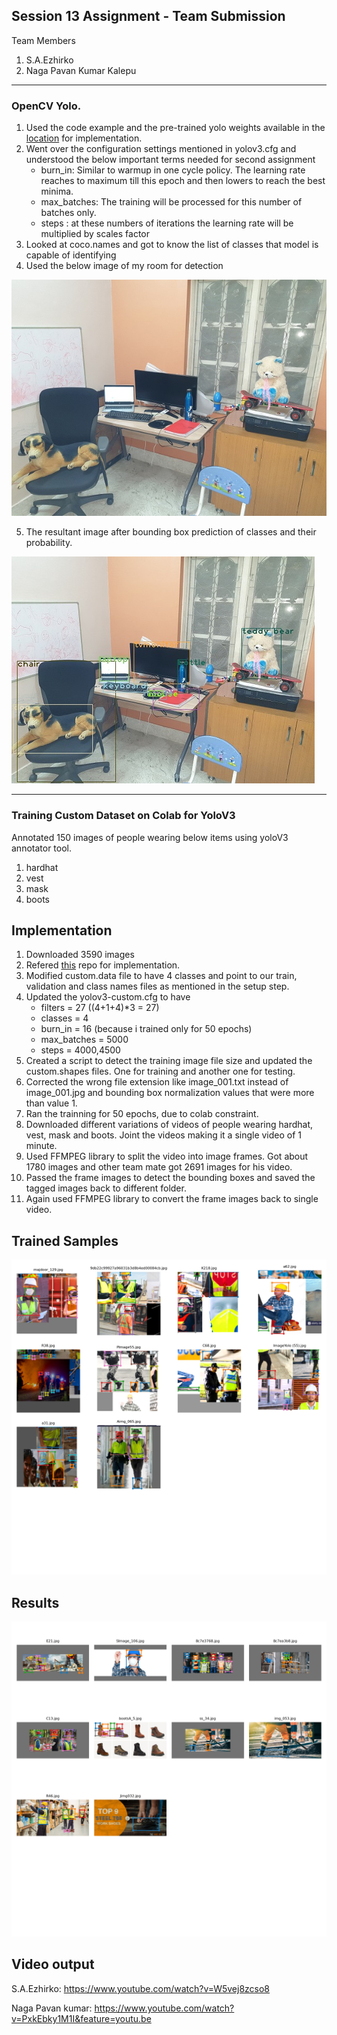 
## Session 13 Assignment - Team Submission
Team Members
1. S.A.Ezhirko
2. Naga Pavan Kumar Kalepu
**********************************************************************************************************************
### OpenCV Yolo.

1. Used the code example and the pre-trained yolo weights available in the [location](https://pysource.com/2019/06/27/yolo-object-detection-using-opencv-with-python/) for implementation.
2. Went over the configuration settings mentioned in yolov3.cfg and understood the below important terms needed for second assignment
    - burn_in: Similar to warmup in one cycle policy. The learning rate reaches to maximum till this epoch and then lowers to reach the best minima.
    - max_batches: The training will be processed for this number of batches only.
    - steps : at these numbers of iterations the learning rate will be multiplied by scales factor
3. Looked at coco.names and got to know the list of classes that model is capable of identifying
4. Used the below image of my room for detection

  ![](Images/MyRoom.jpg) 
  
5. The resultant image after bounding box prediction of classes and their probability.

  ![](Images/Detected.jpg) 

**********************************************************************************************************************
### Training Custom Dataset on Colab for YoloV3
Annotated 150 images of people wearing below items using yoloV3 annotator tool.
1. hardhat
2. vest
3. mask
4. boots

## Implementation
1. Downloaded 3590 images
2. Refered [this](https://github.com/theschoolofai/YoloV3) repo for implementation.
3. Modified custom.data file to have 4 classes and point to our train, validation and class names files as mentioned in the setup step.
4. Updated the yolov3-custom.cfg to have 
    - filters = 27 ((4+1+4)*3 = 27)
    - classes = 4
    - burn_in = 16 (because i trained only for 50 epochs)
    - max_batches = 5000
    - steps = 4000,4500
5. Created a script to detect the training image file size and updated the custom.shapes files. One for training and another one for testing.
6. Corrected the wrong file extension like image_001.txt instead of image_001.jpg and bounding box normalization values that were more than value 1.
7. Ran the trainning for 50 epochs, due to colab constraint.
8. Downloaded different variations of videos of people wearing hardhat, vest, mask and boots. Joint the videos making it a single video of 1 minute.
9. Used FFMPEG library to split the video into image frames. Got about 1780 images and other team mate got 2691 images for his video.
10. Passed the frame images to detect the bounding boxes and saved the tagged images back to different folder.
11. Again used FFMPEG library to convert the frame images back to single video.

## **Trained Samples**

  ![](Images/train_batch0.png) 

## **Results**
  ![](Images/test_batch0.png) 

## **Video output**
S.A.Ezhirko: https://www.youtube.com/watch?v=W5vej8zcso8

Naga Pavan kumar: https://www.youtube.com/watch?v=PxkEbky1M1I&feature=youtu.be

